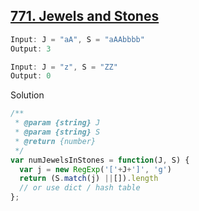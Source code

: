 ## [771. Jewels and Stones](https://leetcode.com/problems/jewels-and-stones/)
```js
Input: J = "aA", S = "aAAbbbb"
Output: 3

Input: J = "z", S = "ZZ"
Output: 0
```
Solution
```js
/**
 * @param {string} J
 * @param {string} S
 * @return {number}
 */
var numJewelsInStones = function(J, S) {
  var j = new RegExp('['+J+']', 'g')
  return (S.match(j) ||[]).length
  // or use dict / hash table
};
```
